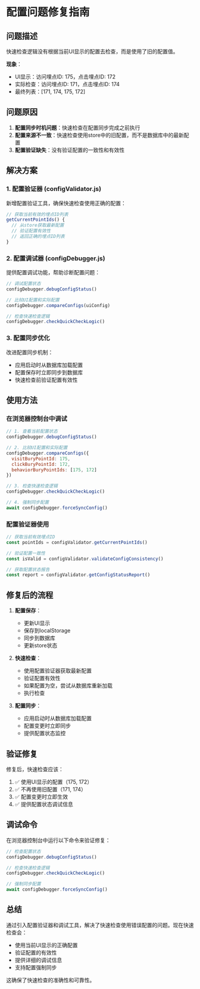 # 配置问题修复指南

## 问题描述

快速检查逻辑没有根据当前UI显示的配置去检查，而是使用了旧的配置值。

**现象**：
- UI显示：访问埋点ID: 175，点击埋点ID: 172
- 实际检查：访问埋点ID: 171，点击埋点ID: 174
- 最终列表：[171, 174, 175, 172]

## 问题原因

1. **配置同步时机问题**：快速检查在配置同步完成之前执行
2. **配置来源不一致**：快速检查使用store中的旧配置，而不是数据库中的最新配置
3. **配置验证缺失**：没有验证配置的一致性和有效性

## 解决方案

### 1. 配置验证器 (configValidator.js)

新增配置验证工具，确保快速检查使用正确的配置：

```javascript
// 获取当前有效的埋点ID列表
getCurrentPointIds() {
  // 从store获取最新配置
  // 验证配置有效性
  // 返回正确的埋点ID列表
}
```

### 2. 配置调试器 (configDebugger.js)

提供配置调试功能，帮助诊断配置问题：

```javascript
// 调试配置状态
configDebugger.debugConfigStatus()

// 比较UI配置和实际配置
configDebugger.compareConfigs(uiConfig)

// 检查快速检查逻辑
configDebugger.checkQuickCheckLogic()
```

### 3. 配置同步优化

改进配置同步机制：

- 应用启动时从数据库加载配置
- 配置保存时立即同步到数据库
- 快速检查前验证配置有效性

## 使用方法

### 在浏览器控制台中调试

```javascript
// 1. 查看当前配置状态
configDebugger.debugConfigStatus()

// 2. 比较UI配置和实际配置
configDebugger.compareConfigs({
  visitBuryPointId: 175,
  clickBuryPointId: 172,
  behaviorBuryPointIds: [175, 172]
})

// 3. 检查快速检查逻辑
configDebugger.checkQuickCheckLogic()

// 4. 强制同步配置
await configDebugger.forceSyncConfig()
```

### 配置验证器使用

```javascript
// 获取当前有效埋点ID
const pointIds = configValidator.getCurrentPointIds()

// 验证配置一致性
const isValid = configValidator.validateConfigConsistency()

// 获取配置状态报告
const report = configValidator.getConfigStatusReport()
```

## 修复后的流程

1. **配置保存**：
   - 更新UI显示
   - 保存到localStorage
   - 同步到数据库
   - 更新store状态

2. **快速检查**：
   - 使用配置验证器获取最新配置
   - 验证配置有效性
   - 如果配置为空，尝试从数据库重新加载
   - 执行检查

3. **配置同步**：
   - 应用启动时从数据库加载配置
   - 配置变更时立即同步
   - 提供配置状态监控

## 验证修复

修复后，快速检查应该：

1. ✅ 使用UI显示的配置（175, 172）
2. ✅ 不再使用旧配置（171, 174）
3. ✅ 配置变更时立即生效
4. ✅ 提供配置状态调试信息

## 调试命令

在浏览器控制台中运行以下命令来验证修复：

```javascript
// 检查配置状态
configDebugger.debugConfigStatus()

// 检查快速检查逻辑
configDebugger.checkQuickCheckLogic()

// 强制同步配置
await configDebugger.forceSyncConfig()
```

## 总结

通过引入配置验证器和调试工具，解决了快速检查使用错误配置的问题。现在快速检查会：

- 使用当前UI显示的正确配置
- 验证配置的有效性
- 提供详细的调试信息
- 支持配置强制同步

这确保了快速检查的准确性和可靠性。
